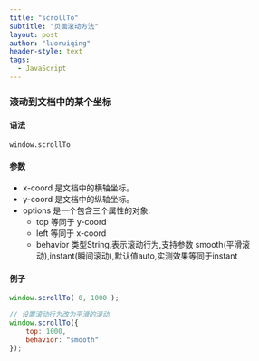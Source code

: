 ```yaml
---
title: "scrollTo"
subtitle: "页面滚动方法"
layout: post
author: "luoruiqing"
header-style: text
tags:
  - JavaScript
---
```


### 滚动到文档中的某个坐标

#### 语法
`window.scrollTo`

#### 参数
- x-coord 是文档中的横轴坐标。
- y-coord 是文档中的纵轴坐标。
- options 是一个包含三个属性的对象:
  - top 等同于  y-coord
  - left 等同于  x-coord
  - behavior  类型String,表示滚动行为,支持参数 smooth(平滑滚动),instant(瞬间滚动),默认值auto,实测效果等同于instant

#### 例子
```js
window.scrollTo( 0, 1000 );

// 设置滚动行为改为平滑的滚动
window.scrollTo({ 
    top: 1000, 
    behavior: "smooth" 
});
```  

